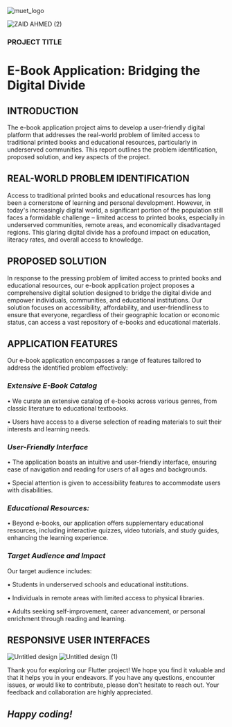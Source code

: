 ![muet_logo](https://github.com/iamzaidsoomro/Ebook-reading-app-20SW003-20SW055/assets/85921127/26ee6e2e-e092-4e95-99da-3fd3347cd14a)

![ZAID AHMED (2)](https://github.com/iamzaidsoomro/Ebook-reading-app-20SW003-20SW055/assets/85921127/73a62240-72c8-45e2-bb65-d0886b3a7ab0)


### PROJECT TITLE
# **E-Book Application: Bridging the Digital Divide**

## INTRODUCTION
The e-book application project aims to develop a user-friendly digital platform that addresses the real-world problem of limited access to traditional printed books and educational resources, particularly in underserved communities. This report outlines the problem identification, proposed solution, and key aspects of the project.

## REAL-WORLD PROBLEM IDENTIFICATION
Access to traditional printed books and educational resources has long been a cornerstone of learning and personal development. However, in today's increasingly digital world, a significant portion of the population still faces a formidable challenge – limited access to printed books, especially in underserved communities, remote areas, and economically disadvantaged regions. This glaring digital divide has a profound impact on education, literacy rates, and overall access to knowledge.

## PROPOSED SOLUTION
In response to the pressing problem of limited access to printed books and educational resources, our e-book application project proposes a comprehensive digital solution designed to bridge the digital divide and empower individuals, communities, and educational institutions. Our solution focuses on accessibility, affordability, and user-friendliness to ensure that everyone, regardless of their geographic location or economic status, can access a vast repository of e-books and educational materials.

## APPLICATION FEATURES
Our e-book application encompasses a range of features tailored to address the identified problem effectively:
### _Extensive E-Book Catalog_
•	We curate an extensive catalog of e-books across various genres, from classic literature to educational textbooks.

•	Users have access to a diverse selection of reading materials to suit their interests and learning needs.
### _User-Friendly Interface_
•	The application boasts an intuitive and user-friendly interface, ensuring ease of navigation and reading for users of all ages and backgrounds.

•	Special attention is given to accessibility features to accommodate users with disabilities.
### _Educational Resources:_
•	Beyond e-books, our application offers supplementary educational resources, including interactive quizzes, video tutorials, and study guides, enhancing the learning experience.
### _Target Audience and Impact_
Our target audience includes:

•	Students in underserved schools and educational institutions.

•	Individuals in remote areas with limited access to physical libraries.

•	Adults seeking self-improvement, career advancement, or personal enrichment through reading and learning.
## RESPONSIVE USER INTERFACES
![Untitled design](https://github.com/iamzaidsoomro/Ebook-reading-app-20SW003-20SW055/assets/85921127/0c0fb000-d99a-42da-9aa6-2263c5caaae0)
![Untitled design (1)](https://github.com/iamzaidsoomro/Ebook-reading-app-20SW003-20SW055/assets/85921127/6a1a8015-55c5-438e-926a-363533e3ca11)



Thank you for exploring our Flutter project! We hope you find it valuable and that it helps you in your endeavors. If you have any questions, encounter issues, or would like to contribute, please don't hesitate to reach out. Your feedback and collaboration are highly appreciated.

## _Happy coding!_






